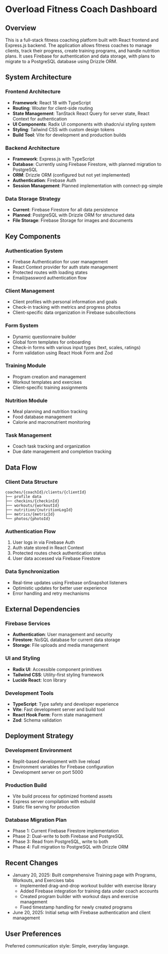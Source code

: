 # Overload Fitness Coach Dashboard

## Overview

This is a full-stack fitness coaching platform built with React frontend and Express.js backend. The application allows fitness coaches to manage clients, track their progress, create training programs, and handle nutrition plans. It uses Firebase for authentication and data storage, with plans to migrate to a PostgreSQL database using Drizzle ORM.

## System Architecture

### Frontend Architecture
- **Framework**: React 18 with TypeScript
- **Routing**: Wouter for client-side routing
- **State Management**: TanStack React Query for server state, React Context for authentication
- **UI Components**: Radix UI components with shadcn/ui styling system
- **Styling**: Tailwind CSS with custom design tokens
- **Build Tool**: Vite for development and production builds

### Backend Architecture
- **Framework**: Express.js with TypeScript
- **Database**: Currently using Firebase Firestore, with planned migration to PostgreSQL
- **ORM**: Drizzle ORM (configured but not yet implemented)
- **Authentication**: Firebase Auth
- **Session Management**: Planned implementation with connect-pg-simple

### Data Storage Strategy
- **Current**: Firebase Firestore for all data persistence
- **Planned**: PostgreSQL with Drizzle ORM for structured data
- **File Storage**: Firebase Storage for images and documents

## Key Components

### Authentication System
- Firebase Authentication for user management
- React Context provider for auth state management
- Protected routes with loading states
- Email/password authentication flow

### Client Management
- Client profiles with personal information and goals
- Check-in tracking with metrics and progress photos
- Client-specific data organization in Firebase subcollections

### Form System
- Dynamic questionnaire builder
- Global form templates for onboarding
- Check-in forms with various input types (text, scales, ratings)
- Form validation using React Hook Form and Zod

### Training Module
- Program creation and management
- Workout templates and exercises
- Client-specific training assignments

### Nutrition Module
- Meal planning and nutrition tracking
- Food database management
- Calorie and macronutrient monitoring

### Task Management
- Coach task tracking and organization
- Due date management and completion tracking

## Data Flow

### Client Data Structure
```
coaches/{coachId}/clients/{clientId}
├── profile data
├── checkins/{checkinId}
├── workouts/{workoutId}
├── nutrition/{nutritionLogId}
├── metrics/{metricId}
└── photos/{photoId}
```

### Authentication Flow
1. User logs in via Firebase Auth
2. Auth state stored in React Context
3. Protected routes check authentication status
4. User data accessed via Firebase Firestore

### Data Synchronization
- Real-time updates using Firebase onSnapshot listeners
- Optimistic updates for better user experience
- Error handling and retry mechanisms

## External Dependencies

### Firebase Services
- **Authentication**: User management and security
- **Firestore**: NoSQL database for current data storage
- **Storage**: File uploads and media management

### UI and Styling
- **Radix UI**: Accessible component primitives
- **Tailwind CSS**: Utility-first styling framework
- **Lucide React**: Icon library

### Development Tools
- **TypeScript**: Type safety and developer experience
- **Vite**: Fast development server and build tool
- **React Hook Form**: Form state management
- **Zod**: Schema validation

## Deployment Strategy

### Development Environment
- Replit-based development with live reload
- Environment variables for Firebase configuration
- Development server on port 5000

### Production Build
- Vite build process for optimized frontend assets
- Express server compilation with esbuild
- Static file serving for production

### Database Migration Plan
- Phase 1: Current Firebase Firestore implementation
- Phase 2: Dual-write to both Firebase and PostgreSQL
- Phase 3: Read from PostgreSQL, write to both
- Phase 4: Full migration to PostgreSQL with Drizzle ORM

## Recent Changes
- January 20, 2025: Built comprehensive Training page with Programs, Workouts, and Exercises tabs
  - Implemented drag-and-drop workout builder with exercise library
  - Added Firebase integration for training data under coach accounts
  - Created program builder with workout days and exercise management
  - Fixed timestamp handling for newly created programs
- June 20, 2025: Initial setup with Firebase authentication and client management

## User Preferences

Preferred communication style: Simple, everyday language.